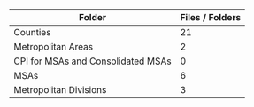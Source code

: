 | Folder                             |   Files / Folders |
|------------------------------------|-------------------|
| Counties                           |                21 |
| Metropolitan Areas                 |                 2 |
| CPI for MSAs and Consolidated MSAs |                 0 |
| MSAs                               |                 6 |
| Metropolitan Divisions             |                 3 |